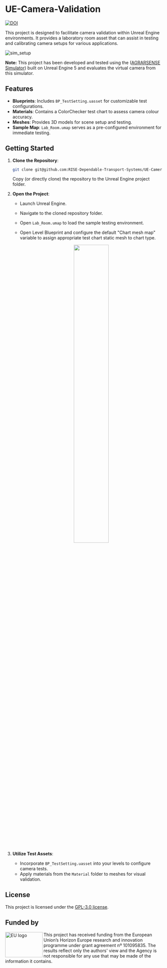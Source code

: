 # UE-Camera-Validation

[![DOI](https://zenodo.org/badge/876382551.svg)](https://doi.org/10.5281/zenodo.15646537)

This project is designed to facilitate camera validation within Unreal Engine environments. It provides a laboratory room asset that can assist in testing and calibrating camera setups for various applications. 

![sim_setup](https://github.com/user-attachments/assets/4e33cf47-65bb-40d8-be3d-785d6b596b11)

**Note:** This project has been developed and tested using the ([AGRARSENSE Simulator](https://agrarsense.frostbit.fi/md_Docs_using_vehicles.html)) built on Unreal Engine 5 and evaluates the virtual camera from this simulator.

## Features

- **Blueprints**: Includes `BP_TestSetting.uasset` for customizable test configurations.
- **Materials**: Contains a ColorChecker test chart to assess camera colour accuracy.
- **Meshes**: Provides 3D models for scene setup and testing.
- **Sample Map**: `Lab_Room.umap` serves as a pre-configured environment for immediate testing.

## Getting Started

1. **Clone the Repository**:
   ```bash
   git clone git@github.com:RISE-Dependable-Transport-Systems/UE-Camera-Validation.git
   ```
   Copy (or directly clone) the repository to the Unreal Engine project folder.

2. **Open the Project**:
   - Launch Unreal Engine.
   - Navigate to the cloned repository folder.
   - Open `Lab_Room.umap` to load the sample testing environment.
   - Open Level Blueprint and configure the default "Chart mesh map" variable to assign appropriate test chart static mesh to chart type.
     
     <p align="center">
      <img src=https://github.com/user-attachments/assets/25f19d6b-7f06-4aa1-b028-3ee6fc10c35e width="49.5%" />
    </p>


3. **Utilize Test Assets**:
   - Incorporate `BP_TestSetting.uasset` into your levels to configure camera tests.
   - Apply materials from the `Material` folder to meshes for visual validation.

## License

This project is licensed under the [GPL-3.0 license](LICENSE).

## Funded by

<img src="https://user-images.githubusercontent.com/2404625/202213271-a4006999-49d5-4e61-9f3d-867a469238d1.png" width="120" height="81" align="left" alt="EU logo" />
This project has received funding from the European Union’s Horizon Europe research and innovation programme under grant agreement nº 101095835. The results reflect only the authors' view and the Agency is not responsible
for any use that may be made of the information it contains.
